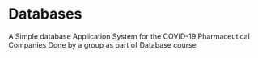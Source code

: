 # Databases
A Simple database Application System for the COVID-19 Pharmaceutical Companies
Done by a group as part of Database course 
